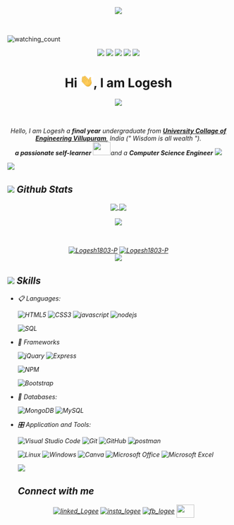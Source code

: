 <p align="center">
     <img src="https://s27389.pcdn.co/wp-content/uploads/2019/08/AdobeStock_244675452.jpeg" height="200"/>
</p>
<br>
  
<p align="left"> 
  <img src="https://komarev.com/ghpvc/?username=Logesh1803-P&color=brightgreen" alt="watching_count" />
</p>
<p align="center">
    <img src="https://img.shields.io/badge/Age-20-blue" />
    <img src="https://img.shields.io/badge/Focus-Web%20Developing-brightgreen" />
    <img src="https://img.shields.io/badge/Lives-India-success" />
    <img src="https://img.shields.io/badge/Languages-English%20%26%20Tamil-brightgreen" />
     <img src="https://user-images.githubusercontent.com/73097560/115834477-dbab4500-a447-11eb-908a-139a6edaec5c.gif"></a>
</p>
  
  <!-- <hr> -->
<h1 align="center">Hi <img src="https://raw.githubusercontent.com/ABSphreak/ABSphreak/master/gifs/Hi.gif" width="30px">, I am Logesh </h1>
<p align="center">
  <a href="https://github.com//readme-typing-svg"><img src="https:/Logesh1803-P/readme-typing-svg.herokuapp.com?lines=Computer+Science+Student;&center=true&width=500&height=50"></a>
</p>
<br>


<p align="center">
    <em>
      Hello, I am Logesh a <b>final year</b> undergraduate from <a href="https://www.aucev.edu.in"> <b>University Collage of Engineering Villupuram</b>,</a> India (" Wisdom is all wealth "). <br>
      <b>a passionate self-learner</b> <img src="https://cdn-icons-png.flaticon.com/512/7075/7075302.png" width="40px" height="30">and a <b>Computer Science Engineer</b>&nbsp;<img src="https://cdn-icons-png.flaticon.com/512/5065/5065181.png" width="36px">
       
</p>
   <p>
        <img src="https://user-images.githubusercontent.com/73097560/115834477-dbab4500-a447-11eb-908a-139a6edaec5c.gif"></a>
   </p>

## <img src="https://media.giphy.com/media/iY8CRBdQXODJSCERIr/giphy.gif" width="25"> <b>Github Stats</b>
<p align="center">
  <a href="https://github.com/Logesh1803-P/">
  <img align="center" src="https://github-readme-stats.vercel.app/api?username=Logesh1803-P&include_all_commits=true&count_private=true&show_icons=true&line_height=20&title_color=7A7ADB&icon_color=2234AE&text_color=D3D3D3&bg_color=0,000000,130F40" width="450"/>
  </a>
 
  <a href="https://github.com/Logesh1803-P">
  <img align="center" src="https://github-readme-streak-stats.herokuapp.com/?user=Logesh1803-P&theme=blueberry" width="380"/>
  </a>
     <br>
     <br>
     <img src="https://user-images.githubusercontent.com/73097560/115834477-dbab4500-a447-11eb-908a-139a6edaec5c.gif"></a><!-- <hr> -->
</p>
<br>

<p align="center">
    <a href="https://github.com/Logesh1803-P"><img src="https://github-profile-summary-cards.vercel.app/api/cards/profile-details?username=Logesh1803-P&theme=tokyonight&hide_border=true"  width="520" alt="Logesh1803-P"/></a>
<a href="https://github.com/Logesh1803-P"><img src="https://github-readme-stats.vercel.app/api/top-langs?username=Logesh1803-P&show_icons=true&locale=en&layout=compact&theme=tokyonight" width="320"  alt="Logesh1803-P"/></a><br>
     <img src="https://user-images.githubusercontent.com/73097560/115834477-dbab4500-a447-11eb-908a-139a6edaec5c.gif"></a><!-- <hr> -->
</p>

## <img src="https://media2.giphy.com/media/QssGEmpkyEOhBCb7e1/giphy.gif?cid=ecf05e47a0n3gi1bfqntqmob8g9aid1oyj2wr3ds3mg700bl&rid=giphy.gif" width ="25"> <b> Skills</b>

- 📋 Languages: 
    
    ![HTML5](https://img.shields.io/badge/html5-%23E34F26.svg?style=for-the-badge&logo=html5&logoColor=white)
    ![CSS3](https://img.shields.io/badge/css3-%231572B6.svg?style=for-the-badge&logo=css3&logoColor=white)
    ![javascript](https://img.shields.io/badge/javascript%20-%23323330.svg?&style=for-the-badge&logo=javascript&logoColor=%23F7DF1E)
    ![nodejs](https://img.shields.io/badge/node.js%20-%2343853D.svg?&style=for-the-badge&logo=node.js&logoColor=white)
    
    ![SQL](https://custom-icon-badges.herokuapp.com/badge/SQL-025E8C.svg?logo=database&logoColor=white)
    
   
    
- 🎨 Frameworks

   
   ![jQuary](https://img.shields.io/badge/jQuery-0769AD?style=for-the-badge&logo=jquery&logoColor=white)
   ![Express](https://img.shields.io/badge/Express.js-000000?style=for-the-badge&logo=express&logoColor=white)
  
   ![NPM](https://img.shields.io/badge/npm-CB3837?style=for-the-badge&logo=npm&logoColor=white)
  
   ![Bootstrap](https://img.shields.io/badge/bootstrap%20-%23563D7C.svg?&style=for-the-badge&logo=bootstrap&logoColor=white)
  
    
- 💾 Databases:

    
    ![MongoDB](https://img.shields.io/badge/MongoDB-%234ea94b.svg?&style=for-the-badge&logo=mongodb&logoColor=white) 
    ![MySQL](https://img.shields.io/badge/MySQL-00000F?style=for-the-badge&logo=mysql&logoColor=white)
   
    
    
- 🎛️ Application and Tools:

    ![Visual Studio Code](https://img.shields.io/badge/Visual%20Studio%20Code-0078d7.svg?style=for-the-badge&logo=visual-studio-code&logoColor=white)
    ![Git](https://img.shields.io/badge/git-%23F05033.svg?style=for-the-badge&logo=git&logoColor=white)
    ![GitHub](https://img.shields.io/badge/github-%23121011.svg?style=for-the-badge&logo=github&logoColor=white)
    ![postman](https://img.shields.io/badge/Postman-FF6C37?style=for-the-badge&logo=Postman&logoColor=white)
    
    ![Linux](https://img.shields.io/badge/Linux-FCC624?style=for-the-badge&logo=linux&logoColor=black)
    ![Windows](https://img.shields.io/badge/Windows-0078D6?style=for-the-badge&logo=windows&logoColor=white)
    ![Canva](https://img.shields.io/badge/Canva-%2300C4CC.svg?style=for-the-badge&logo=Canva&logoColor=white) 
    ![Microsoft Office](https://img.shields.io/badge/Microsoft_Office-D83B01?style=for-the-badge&logo=microsoft-office&logoColor=white)
    ![Microsoft Excel](https://img.shields.io/badge/Microsoft_Excel-217346?style=for-the-badge&logo=microsoft-excel&logoColor=white)
    <p>
     
    <img src="https://user-images.githubusercontent.com/73097560/115834477-dbab4500-a447-11eb-908a-139a6edaec5c.gif"></a><!-- <hr> -->
    </p>
    
    ## <b>Connect with me</b>
    <p align="center">
    <div align="center">
        <a href="https://www.linkedin.com/feed/" target="blank"><img align="center" src="https://cdn-icons-png.flaticon.com/512/3488/3488338.png" alt="linked_Logee" height="30" width="40" /></a>  
        <a href="https://www.instagram.com/logesh_183/" target="blank"><img align="center" src="https://cdn-icons-png.flaticon.com/512/2111/2111463.png" alt="insta_logee" height="30" width="40" /></a>
        <a href="https://www.facebook.com/logesh.palani.9026/" target="blank"><img align="center" src="https://cdn-icons-png.flaticon.com/512/2504/2504903.png" alt="fb_logee" height="30" width="40" /></a>
        <a href = "mailto: logesh.ucev@gmail.com"><img align="center" src="https://cdn-icons-png.flaticon.com/512/2504/2504727.png" height="30" width="40" /></a>
    </div>
  
</p>
    



